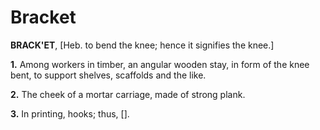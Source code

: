 # Bracket

**BRACK'ET**, \[Heb. to bend the knee; hence it signifies the knee.\]

**1.** Among workers in timber, an angular wooden stay, in form of the knee bent, to support shelves, scaffolds and the like.

**2.** The cheek of a mortar carriage, made of strong plank.

**3.** In printing, hooks; thus, \[\].